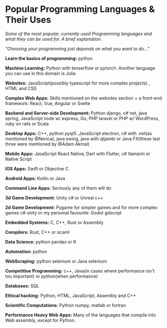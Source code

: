 # Popular Programming Languages & Their Uses
_Some of the most popular, currently used Programming languages and what they can be used for. A brief explanation._

_"Choosing your programming just depends on what you want to do..."_

**Learn the basics of programming:** python

**Machine Learning:** Python with tenserflow or pytorch. Another language you can use in this domain is Julia

**Websites:** JavaScript(possibly typescript for more complex projects) , HTML and CSS

**Complex Web Apps:** Skills mentioned on the websites section +  a front-end framework: React, Vue, Angular or Svelte

**Backend and Server-side Development:** Python django, c# net, java spring, JavaScript node w/ express, Go, PHP laravel or PHP w/ WordPress, ruby on rails or Scala

**Desktop Apps:** C++, python pyqt5 ,JavaScript electron, c# with .net(as mentioned by @Norica),  java swing, java with qtjambi or Java FX(these last three were mentioned by @Adam Akmal)

**Mobile Apps:** JavaScript React Native, Dart with Flutter, c# Xamarin or Native Script

**IOS Apps:** Swift or Objective C

**Android Apps:** Kotlin or Java

**Command Line Apps:** Seriously any of them will do

**3d Game Development:** Unity c# or Unreal c++

**2d Game Development:** Pygame for simpler games and for more complex games c# unity or my personal favourite: Godot gdscript

**Embedded Systems:** C, C++, Rust or Assembly

**Compilers:** Rust, C++  or ocaml

**Data Science:** python pandas or R

**Automation:** python

**WebScraping:** python selenium or Java selenium

**Competitive Programming:** c++, Java(in cases where performance isn't too important) or python(when performance)

**Databases:** SQL

**Ethical hacking:** Python, HTML, JavaScript, Assembly and C++

**Scientific Computations:** Python numpy,  matlab or fortran

**Performance Heavy Web Apps:** Many of the languages that compile into Web assembly, except for Python.
